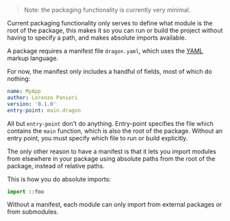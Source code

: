 > Note: the packaging functionality is currently very minimal.

Current packaging functionality only serves to define what module is the root of the package, this makes it so you can run or build the project without having to specify a path, and makes absolute imports available.

A package requires a manifest file `dragon.yaml`, which uses the [YAML]() markup language.

For now, the manifest only includes a handful of fields, most of which do nothing:
```yaml
name: MyApp
author: Lorenzo Panieri
version: '0.1.0'
entry-point: main.dragon
```

All but `entry-point` don't do anything. Entry-point specifies the file which contains the `main` function, which is also the root of the package. Without an entry point, you must specify which file to run or build explicitly.

The only other reason to have a manifest is that it lets you import modules from elsewhere in your package using absolute paths from the root of the package, instead of relative paths.

This is how you do absolute imports:

```python
import ::foo
```

Without a manifest, each module can only import from external packages or from submodules.
